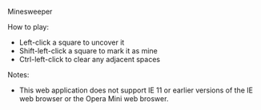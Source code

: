 Minesweeper

How to play:
- Left-click a square to uncover it
- Shift-left-click a square to mark it as mine
- Ctrl-left-click to clear any adjacent spaces

Notes:
- This web application does not support IE 11 or earlier versions of the IE web browser or the Opera Mini web broswer.
 